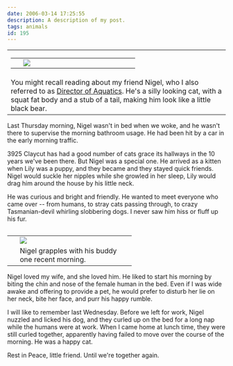 ```yaml
---
date: 2006-03-14 17:25:55
description: A description of my post.
tags: animals
id: 195
---
```

<table><tr><td><table cellpadding="2" align="center"><tr><td width="5" rowspan="2"><spacer type="block" width="5" height="1"></spacer></td><td width="250" ><img src="/img/nigel1.jpg"/></td></tr></table></td></tr>

<tr><td>You might recall reading about my friend Nigel, who I also referred to as <a href="http://theskinnyonbenny.com/blog2/archives/172">Director of Aquatics</a>.  He's a silly looking cat, with a squat fat body and a stub of a tail, making him look like a little black bear.</td></tr></table><!--more-->
Last Thursday morning, Nigel wasn't in bed when we woke, and he wasn't there to supervise the morning bathroom usage.  He had been hit by a car in the early morning traffic.

3925 Claycut has had a good number of cats grace its hallways in the 10 years we've been there.  But Nigel was a special one.  He arrived as a kitten when Lily was a puppy, and they became and they stayed quick friends.  Nigel would suckle her nipples while she growled in her sleep, Lily would drag him around the house by his little neck.

He was curious and bright and friendly.  He wanted to meet everyone who came over -- from humans, to stray cats passing through, to crazy Tasmanian-devil whirling slobbering dogs.  I never saw him hiss or fluff up his fur.

<table cellpadding="2" align="right"><tr><td width="5" rowspan="2"><spacer type="block" width="5" height="1"></spacer></td><td width="250" ><img src="/img/nigel_lily.jpg"/></td></tr><tr><td class="caption" width="250">Nigel grapples with his buddy one recent morning.</td></tr></table>

Nigel loved my wife, and she loved him.  He liked to start his morning by biting the chin and nose of the female human in the bed.  Even if I was wide awake and offering to provide a pet, he would prefer to disturb her lie on her neck, bite her face, and purr his happy rumble.

I will like to remember last Wednesday.  Before we left for work, Nigel nuzzled and licked his dog, and they curled up on the bed for a long nap while the humans were at work.  When I came home at lunch time, they were still curled together, apparently having failed to move over the course of the morning.  He was a happy cat.

Rest in Peace, little friend.  Until we're together again.